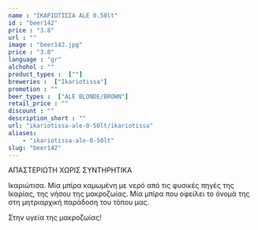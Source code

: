 ```yaml
---
name : "ΙΚΑΡΙΩΤΙΣΣΑ ALE 0.50lt"
id : "beer142"
price : "3.8"
url : ""
image : "beer142.jpg"
price : "3.8"
language : "gr"
alchohol : ""
product_types :  [""]
breweries :  ["Ikariotissa"]
promotion : ""
beer_types :  ["ALE BLONDE/BROWN"]
retail_price : ""
discount : ""
description_short : ""
url: "ikariotissa-ale-0-50lt/ikariotissa"
aliases: 
    - "ikariotissa-ale-0-50lt"
slug: "beer142"
---
```


ΑΠΑΣΤΕΡΙΩΤΗ ΧΩΡΙΣ ΣΥΝΤΗΡΗΤΙΚΑ

Ικαριώτισα. Μία μπίρα καμωμένη με νερό από τις φυσικές πηγές της Ικαρίας, της νήσου της μακροζωίας. Μία μπίρα που οφείλει το όνομά της στη μητριαρχική παράδοση του τόπου μας.

Στην υγεία της μακροζωίας!